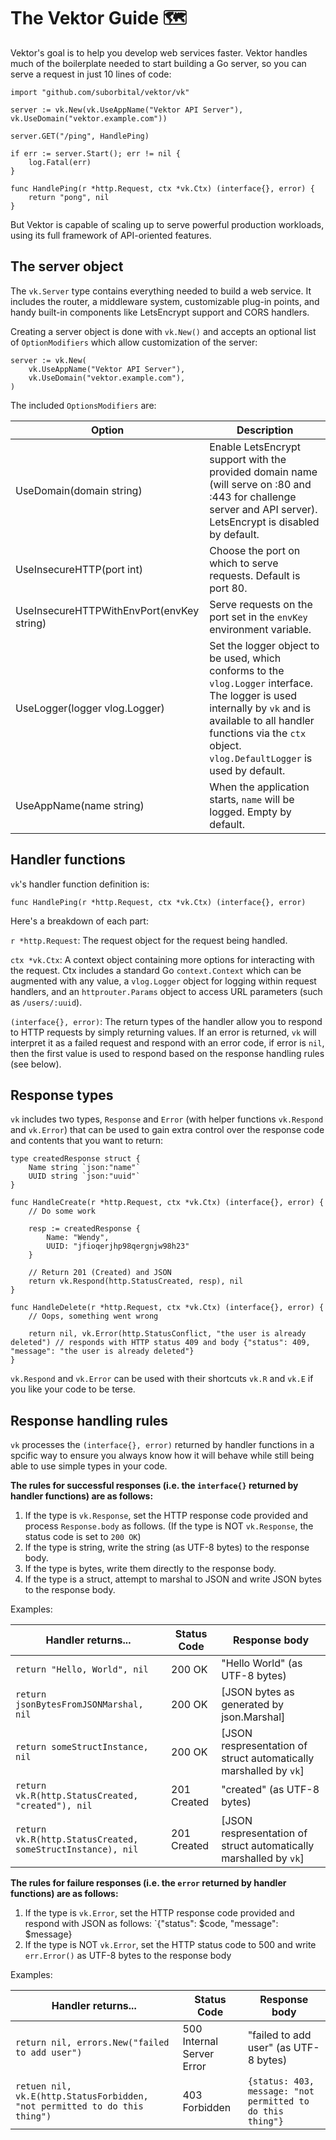 # The Vektor Guide 🗺

Vektor's goal is to help you develop web services faster. Vektor handles much of the boilerplate needed to start building a Go server, so you can serve a request in just 10 lines of code:
```golang
import "github.com/suborbital/vektor/vk"

server := vk.New(vk.UseAppName("Vektor API Server"), vk.UseDomain("vektor.example.com"))

server.GET("/ping", HandlePing)

if err := server.Start(); err != nil {
	log.Fatal(err)
}

func HandlePing(r *http.Request, ctx *vk.Ctx) (interface{}, error) {
	return "pong", nil
}
```
But Vektor is capable of scaling up to serve powerful production workloads, using its full framework of API-oriented features.

## The server object

The `vk.Server` type contains everything needed to build a web service. It includes the router, a middleware system, customizable plug-in points, and handy built-in components like LetsEncrypt support and CORS handlers.

Creating a server object is done with `vk.New()` and accepts an optional list of `OptionModifiers` which allow customization of the server:
```golang
server := vk.New(
	vk.UseAppName("Vektor API Server"),
	vk.UseDomain("vektor.example.com"),
)
```
The included `OptionsModifiers` are:

Option | Description
--- | ---
UseDomain(domain string) | Enable LetsEncrypt support with the provided domain name (will serve on :80 and :443 for challenge server and API server). LetsEncrypt is disabled by default.
UseInsecureHTTP(port int) | Choose the port on which to serve requests. Default is port 80.
UseInsecureHTTPWithEnvPort(envKey string) | Serve requests on the port set in the `envKey` environment variable.
UseLogger(logger vlog.Logger) | Set the logger object to be used, which conforms to the `vlog.Logger` interface. The logger is used internally by `vk` and is available to all handler functions via the `ctx` object. `vlog.DefaultLogger` is used by default.
UseAppName(name string) | When the application starts, `name` will be logged. Empty by default.

## Handler functions

`vk`'s handler function definition is:
```golang
func HandlePing(r *http.Request, ctx *vk.Ctx) (interface{}, error)
```
Here's a breakdown of each part:

`r *http.Request`: The request object for the request being handled.

`ctx *vk.Ctx`: A context object containing more options for interacting with the request. Ctx includes a standard Go `context.Context` which can be augmented with any value, a `vlog.Logger` object for logging within request handlers, and an `httprouter.Params` object to access URL parameters (such as `/users/:uuid`).

`(interface{}, error)`: The return types of the handler allow you to respond to HTTP requests by simply returning values. If an error is returned, `vk` will interpret it as a failed request and respond with an error code, if error is `nil`, then the first value is used to respond based on the response handling rules (see below).

## Response types

`vk` includes two types, `Response` and `Error` (with helper functions `vk.Respond` and `vk.Error`) that can be used to gain extra control over the response code and contents that you want to return:

```golang
type createdResponse struct {
	Name string `json:"name"`
	UUID string `json:"uuid"`
}

func HandleCreate(r *http.Request, ctx *vk.Ctx) (interface{}, error) {
	// Do some work

	resp := createdResponse {
		Name: "Wendy",
		UUID: "jfioqerjhp98qergnjw98h23"
	}

	// Return 201 (Created) and JSON
	return vk.Respond(http.StatusCreated, resp), nil
}

func HandleDelete(r *http.Request, ctx *vk.Ctx) (interface{}, error) {
	// Oops, something went wrong

	return nil, vk.Error(http.StatusConflict, "the user is already deleted") // responds with HTTP status 409 and body {"status": 409, "message": "the user is already deleted"}
}
```
`vk.Respond` and `vk.Error` can be used with their shortcuts `vk.R` and `vk.E` if you like your code to be terse.

## Response handling rules

`vk` processes the `(interface{}, error)` returned by handler functions in a spcific way to ensure you always know how it will behave while still being able to use simple types in your code.

**The rules for successful responses (i.e. the `interface{}` returned by handler functions) are as follows:**

1. If the type is `vk.Response`, set the HTTP response code provided and process `Response.body` as follows. (If the type is NOT `vk.Response`, the status code is set to `200 OK`)
1. If the type is string, write the string (as UTF-8 bytes) to the response body.
1. If the type is bytes, write them directly to the response body.
1. If the type is a struct, attempt to marshal to JSON and write JSON bytes to the response body.

Examples:

Handler returns... | Status Code | Response body
--- | --- | ---
`return "Hello, World", nil` | 200 OK | "Hello World" (as UTF-8 bytes)
`return jsonBytesFromJSONMarshal, nil` | 200 OK | [JSON bytes as generated by json.Marshal]
`return someStructInstance, nil` | 200 OK | [JSON respresentation of struct automatically marshalled by `vk`]
`return vk.R(http.StatusCreated, "created"), nil` | 201 Created | "created" (as UTF-8 bytes)
`return vk.R(http.StatusCreated, someStructInstance), nil` | 201 Created | [JSON respresentation of struct automatically marshalled by `vk`]

**The rules for failure responses (i.e. the `error` returned by handler functions) are as follows:**

1. If the type is `vk.Error`, set the HTTP response code provided and respond with JSON as follows: `{"status": $code, "message": $message}
2. If the type is NOT `vk.Error`, set the HTTP status code to 500 and write `err.Error()` as UTF-8 bytes to the response body

Examples:

Handler returns... | Status Code | Response body
--- | --- | ---
`return nil, errors.New("failed to add user")` | 500 Internal Server Error | "failed to add user" (as UTF-8 bytes)
`retuen nil, vk.E(http.StatusForbidden, "not permitted to do this thing")` | 403 Forbidden | `{status: 403, message: "not permitted to do this thing"}`